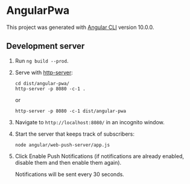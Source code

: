 # AngularPwa

This project was generated with [Angular CLI](https://github.com/angular/angular-cli) version 10.0.0.

## Development server

1. Run `ng build --prod`. 

1. Serve with [http-server](https://www.npmjs.com/package/http-server):

    ```
   cd dist/angular-pwa/
   http-server -p 8080 -c-1 .
   ```
    or

    ```
    http-server -p 8080 -c-1 dist/angular-pwa
    ```

1. Navigate to `http://localhost:8080/` in an incognito window.

1. Start the server that keeps track of subscribers:

    ```
    node angular/web-push-server/app.js
    ```

1. Click Enable Push Notifications (if notifications are already enabled, 
   disable them and then enable them again). 
   
   Notifications will be sent every 30 seconds.
